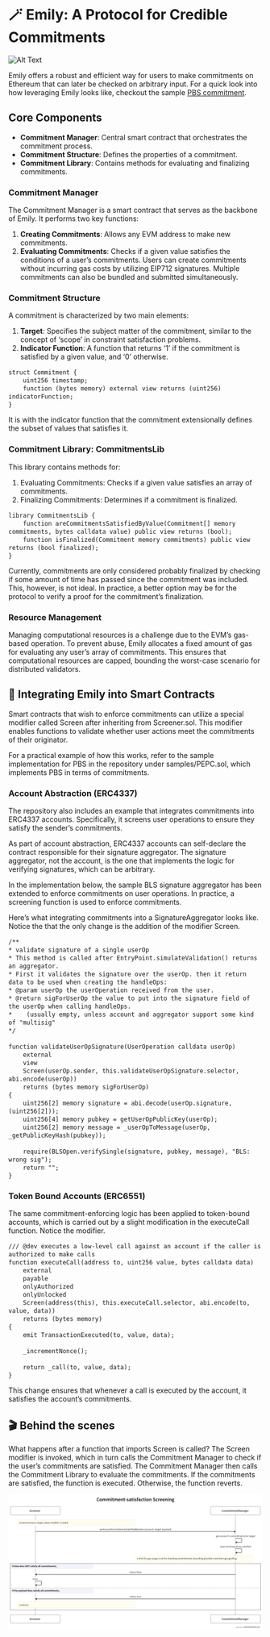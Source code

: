 # :magic_wand: Emily: A Protocol for Credible Commitments

![Alt Text](cover.png)

Emily offers a robust and efficient way for users to make commitments on Ethereum that can later be checked on arbitrary input. For a quick look into how leveraging Emily looks like, checkout the sample [PBS commitment](src/samples/CommitmentPBS.sol).

## Core Components
- **Commitment Manager**: Central smart contract that orchestrates the commitment process.
- **Commitment Structure**: Defines the properties of a commitment.
- **Commitment Library**: Contains methods for evaluating and finalizing commitments.

### Commitment Manager
The Commitment Manager is a smart contract that serves as the backbone of Emily. It performs two key functions:

1. **Creating Commitments**: Allows any EVM address to make new commitments.
2. **Evaluating Commitments**: Checks if a given value satisfies the conditions of a user’s commitments.
Users can create commitments without incurring gas costs by utilizing EIP712 signatures. Multiple commitments can also be bundled and submitted simultaneously.

### Commitment Structure
A commitment is characterized by two main elements:

1. **Target**: Specifies the subject matter of the commitment, similar to the concept of ‘scope’ in constraint satisfaction problems.
2. **Indicator Function**: A function that returns ‘1’ if the commitment is satisfied by a given value, and ‘0’ otherwise.
```solidity
struct Commitment {
    uint256 timestamp;
    function (bytes memory) external view returns (uint256) indicatorFunction;
}
```
It is with the indicator function that the commitment extensionally defines the subset of values that satisfies it.

### Commitment Library: CommitmentsLib
This library contains methods for:

1. Evaluating Commitments: Checks if a given value satisfies an array of commitments.
2. Finalizing Commitments: Determines if a commitment is finalized.
```solidity
library CommitmentsLib {
    function areCommitmentsSatisfiedByValue(Commitment[] memory commitments, bytes calldata value) public view returns (bool);
    function isFinalized(Commitment memory commitments) public view returns (bool finalized);
}
```
Currently, commitments are only considered probably finalized by checking if some amount of time has passed since the commitment was included. This, however, is not ideal. In practice, a better option may be for the protocol to verify a proof for the commitment’s finalization.

### Resource Management
Managing computational resources is a challenge due to the EVM’s gas-based operation. To prevent abuse, Emily allocates a fixed amount of gas for evaluating any user’s array of commitments. This ensures that computational resources are capped, bounding the worst-case scenario for distributed validators.

## :bug: Integrating Emily into Smart Contracts
Smart contracts that wish to enforce commitments can utilize a special modifier called Screen after inheriting from Screener.sol. This modifier enables functions to validate whether user actions meet the commitments of their originator.

For a practical example of how this works, refer to the sample implementation for PBS in the repository under samples/PEPC.sol, which implements PBS in terms of commitments.

### Account Abstraction (ERC4337)
The repository also includes an example that integrates commitments into ERC4337 accounts. Specifically, it screens user operations to ensure they satisfy the sender’s commitments.

As part of account abstraction, ERC4337 accounts can self-declare the contract responsible for their signature aggregator. The signature aggregator, not the account, is the one that implements the logic for verifying signatures, which can be arbitrary.

In the implementation below, the sample BLS signature aggregator has been extended to enforce commitments on user operations. In practice, a screening function is used to enforce commitments.

Here’s what integrating commitments into a SignatureAggregator looks like. Notice the that the only change is the addition of the modifier Screen.

```solidity
/**
* validate signature of a single userOp
* This method is called after EntryPoint.simulateValidation() returns an aggregator.
* First it validates the signature over the userOp. then it return data to be used when creating the handleOps:
* @param userOp the userOperation received from the user.
* @return sigForUserOp the value to put into the signature field of the userOp when calling handleOps.
*    (usually empty, unless account and aggregator support some kind of "multisig"
*/

function validateUserOpSignature(UserOperation calldata userOp)
    external
    view
    Screen(userOp.sender, this.validateUserOpSignature.selector, abi.encode(userOp))
    returns (bytes memory sigForUserOp)
{
    uint256[2] memory signature = abi.decode(userOp.signature, (uint256[2]));
    uint256[4] memory pubkey = getUserOpPublicKey(userOp);
    uint256[2] memory message = _userOpToMessage(userOp, _getPublicKeyHash(pubkey));

    require(BLSOpen.verifySingle(signature, pubkey, message), "BLS: wrong sig");
    return "";
}
```

### Token Bound Accounts (ERC6551)
The same commitment-enforcing logic has been applied to token-bound accounts, which is carried out by a slight modification in the executeCall function. Notice the modifier.

```solidity
/// @dev executes a low-level call against an account if the caller is authorized to make calls
function executeCall(address to, uint256 value, bytes calldata data)
    external
    payable
    onlyAuthorized
    onlyUnlocked
    Screen(address(this), this.executeCall.selector, abi.encode(to, value, data))
    returns (bytes memory)
{
    emit TransactionExecuted(to, value, data);

    _incrementNonce();

    return _call(to, value, data);
}
```
This change ensures that whenever a call is executed by the account, it satisfies the account’s commitments.

## 🎬 Behind the scenes
What happens after a function that imports Screen is called? The Screen modifier is invoked, which in turn calls the Commitment Manager to check if the user’s commitments are satisfied. The Commitment Manager then calls the Commitment Library to evaluate the commitments. If the commitments are satisfied, the function is executed. Otherwise, the function reverts.

![Alt Text](swimlanes.png)